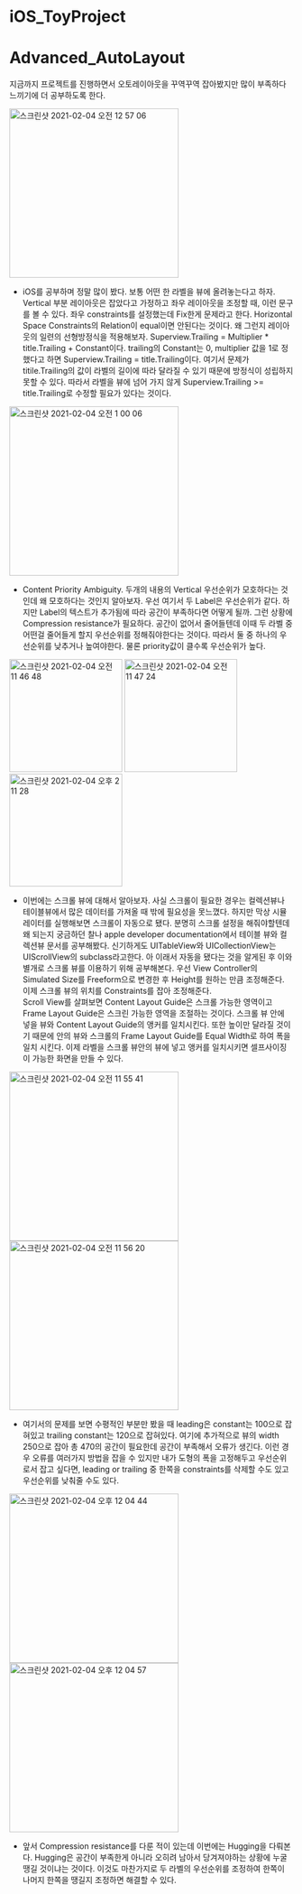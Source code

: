 # iOS_ToyProject

# Advanced_AutoLayout

지금까지 프로젝트를 진행하면서 오토레이아웃을 꾸역꾸역 잡아봤지만 많이 부족하다 느끼기에 더 공부하도록 한다. 

<img width="300" alt="스크린샷 2021-02-04 오전 12 57 06" src="https://user-images.githubusercontent.com/70695311/106840050-b9c0e280-66e2-11eb-89ad-c48537367e95.png">

* iOS를 공부하며 정말 많이 봤다. 보통 어떤 한 라벨을 뷰에 올려놓는다고 하자.  Vertical 부분 레이아웃은 잡았다고 가정하고 좌우 레이아웃을 조정할 때, 이런 문구를 볼 수 있다. 좌우 constraints를 설정했는데 Fix한게 문제라고 한다. Horizontal Space Constraints의 Relation이 equal이면 안된다는 것이다. 왜 그런지 레이아웃의 일련의 선형방정식을 적용해보자.
    Superview.Trailing = Multiplier * title.Trailing + Constant이다. trailing의 Constant는 0, multiplier 값을 1로 정했다고 하면  Superview.Trailing = title.Trailing이다. 여기서 문제가 titile.Trailing의 값이 라벨의 길이에 따라 달라질 수 있기 때문에 방정식이 성립하지 못할 수 있다. 따라서 라벨을 뷰에 넘어 가지 않게 Superview.Trailing >= title.Trailing로 수정할 필요가 있다는 것이다.

<img width="300" alt="스크린샷 2021-02-04 오전 1 00 06" src="https://user-images.githubusercontent.com/70695311/106846402-255d7c80-66f0-11eb-91e6-d5467bd5379a.png">

* Content Priority Ambiguity. 두개의 내용의 Vertical 우선순위가 모호하다는 것인데 왜 모호하다는 것인지 알아보자. 우선 여기서 두 Label은 우선순위가 같다. 하지만 Label의 텍스트가 추가됨에 따라 공간이 부족하다면 어떻게 될까. 그런 상황에 Compression resistance가 필요하다. 공간이 없어서 줄어들텐데 이때 두 라벨 중 어떤걸 줄어들게 할지 우선순위를 정해줘야한다는 것이다. 따라서 둘 중 하나의 우선순위를 낮추거나 높여야한다. 물론 priority값이 클수록 우선순위가 높다. 

<img width="200" alt="스크린샷 2021-02-04 오전 11 46 48" src="https://user-images.githubusercontent.com/70695311/106847130-a8cb9d80-66f1-11eb-96fe-feae43aa9c2f.png">
<img width="200" alt="스크린샷 2021-02-04 오전 11 47 24" src="https://user-images.githubusercontent.com/70695311/106847140-acf7bb00-66f1-11eb-9b13-39741daef538.png">
<img width="200" alt="스크린샷 2021-02-04 오후 2 11 28" src="https://user-images.githubusercontent.com/70695311/106847743-e11fab80-66f2-11eb-8be5-fa16507bca19.png">


* 이번에는 스크롤 뷰에 대해서 알아보자. 사실 스크롤이 필요한 경우는 컬렉션뷰나 테이블뷰에서 많은 데이터를 가져올 때 밖에 필요성을 못느꼈다. 하지만 막상 시뮬레이터를 실행해보면 스크롤이 자동으로 됐다. 분명히 스크롤 설정을 해줘야할텐데 왜 되는지 궁금하던 찰나 apple developer documentation에서 테이블 뷰와 컬렉션뷰 문서를 공부해봤다. 신기하게도 UITableView와 UICollectionView는 UIScrollView의 subclass라고한다. 아 이래서 자동을 됐다는 것을 알게된 후 이와 별개로 스크롤 뷰를 이용하기 위해 공부해본다. 우선 View Controller의 Simulated Size를 Freeform으로 변경한 후 Height를 원하는 만큼 조정해준다. 이제 스크롤 뷰의 위치를 Constraints를 잡아 조정해준다.  
    Scroll View를 살펴보면 Content Layout Guide은 스크롤 가능한 영역이고 Frame Layout Guide은 스크린 가능한 영역을 조절하는 것이다. 스크롤 뷰 안에 넣을 뷰와 Content Layout Guide의 앵커를 일치시킨다. 또한 높이만 달라질 것이기 때문에  안의 뷰와 스크롤의 Frame Layout Guide를 Equal Width로 하여 폭을 일치 시킨다. 이제 라벨을 스크롤 뷰안의 뷰에 넣고 앵커를 일치시키면 셀프사이징이 가능한 화면을 만들 수 있다.  

<img width="300" alt="스크린샷 2021-02-04 오전 11 55 41" src="https://user-images.githubusercontent.com/70695311/106848233-e7faee00-66f3-11eb-922f-ee2a9dd4c7f5.png">
<img width="300" alt="스크린샷 2021-02-04 오전 11 56 20" src="https://user-images.githubusercontent.com/70695311/106848245-ed583880-66f3-11eb-91a5-eb1507663150.png">

* 여기서의 문제를 보면 수평적인 부분만 봤을 때 leading은 constant는 100으로 잡혀있고 trailing constant는 120으로 잡혀있다. 여기에 추가적으로 뷰의 width 250으로 잡아 총 470의 공간이 필요한데 공간이 부족해서 오류가 생긴다. 이런 경우 오류를 여러가지 방법을 잡을 수 있지만 내가 도형의 폭을 고정해두고 우선순위로서 잡고 싶다면, leading or trailing 중 한쪽을 constraints를 삭제할 수도 있고 우선순위를 낮춰줄 수도 있다. 

<img width="300" alt="스크린샷 2021-02-04 오후 12 04 44" src="https://user-images.githubusercontent.com/70695311/106848762-ebdb4000-66f4-11eb-8a6a-d4a806bdcaa1.png">
<img width="300" alt="스크린샷 2021-02-04 오후 12 04 57" src="https://user-images.githubusercontent.com/70695311/106848770-ee3d9a00-66f4-11eb-85ef-b45cd3ce534f.png">


* 앞서 Compression resistance를 다룬 적이 있는데 이번에는 Hugging을 다뤄본다. Hugging은 공간이 부족한게 아니라 오히려 남아서 당겨져야하는 상황에 누굴 땡길 것이냐는 것이다. 이것도 마찬가지로 두 라벨의 우선순위를 조정하여 한쪽이 나머지 한쪽을 땡길지 조정하면 해결할 수 있다.
